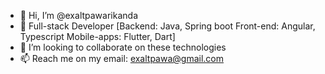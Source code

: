 - 👋 Hi, I’m @exaltpawarikanda
- 🌱 Full-stack Developer [Backend: Java, Spring boot    Front-end: Angular, Typescript  Mobile-apps: Flutter, Dart]
- 💞️ I’m looking to collaborate on these technologies
- 📫 Reach me on my email: exaltpawa@gmail.com

<!---
exaltpawarikanda/exaltpawarikanda is a ✨ special ✨ repository because its `README.md` (this file) appears on your GitHub profile.
You can click the Preview link to take a look at your changes.
--->
